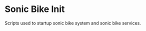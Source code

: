 Sonic Bike Init
============================

Scripts used to startup sonic bike system and sonic bike services.
